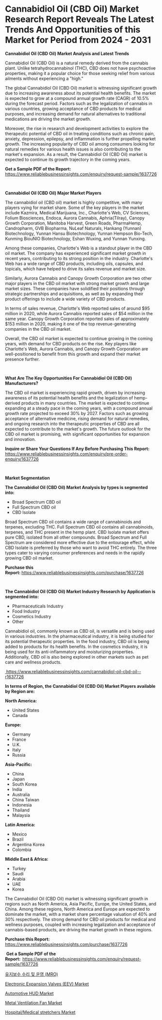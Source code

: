 <p><h1>Cannabidiol Oil (CBD Oil) Market Research Report Reveals The Latest Trends And Opportunities of this Market for Period from 2024 - 2031</h1></p><p><strong>Cannabidiol Oil (CBD Oil) Market Analysis and Latest Trends</strong></p>
<p><p>Cannabidiol Oil (CBD Oil) is a natural remedy derived from the cannabis plant. Unlike tetrahydrocannabinol (THC), CBD does not have psychoactive properties, making it a popular choice for those seeking relief from various ailments without experiencing a "high."</p><p>The global Cannabidiol Oil (CBD Oil) market is witnessing significant growth due to increasing awareness about its potential health benefits. The market is expected to grow at a compound annual growth rate (CAGR) of 10.5% during the forecast period. Factors such as the legalization of cannabis in various countries, growing acceptance of CBD products for medical purposes, and increasing demand for natural alternatives to traditional medications are driving the market growth.</p><p>Moreover, the rise in research and development activities to explore the therapeutic potential of CBD oil in treating conditions such as chronic pain, anxiety, depression, epilepsy, and inflammation is further propelling market growth. The increasing popularity of CBD oil among consumers looking for natural remedies for various health issues is also contributing to the market's expansion. As a result, the Cannabidiol Oil (CBD Oil) market is expected to continue its growth trajectory in the coming years.</p></p>
<p><strong>Get a Sample PDF of the Report:&nbsp;</strong> <a href="https://www.reliablebusinessinsights.com/enquiry/request-sample/1637726">https://www.reliablebusinessinsights.com/enquiry/request-sample/1637726</a></p>
<p>&nbsp;</p>
<p><strong>Cannabidiol Oil (CBD Oil) Major Market Players</strong></p>
<p><p>The cannabidiol oil (CBD oil) market is highly competitive, with many players vying for market share. Some of the key players in the market include Kazmira, Medical Marijuana, Inc., Charlotte's Web, CV Sciences, Folium Biosciences, Endoca, Aurora Cannabis, Aphria(Tilray), Canopy Growth Corporation, Manitoba Harvest, Green Roads, PharmaHemp, Candropharm, GVB Biopharma, NuLeaf Naturals, Hankang (Yunnan) Biotechnology, Yunnan Hansu Biotechnology, Yunnan Hempson Bio-Tech, Kunming BiouNIO Biotechnology, Eshan Wuxing, and Yunnan Yunxing.</p><p>Among these companies, Charlotte's Web is a standout player in the CBD oil market. The company has experienced significant market growth in recent years, contributing to its strong position in the industry. Charlotte's Web has a wide range of CBD products, including oils, capsules, and topicals, which have helped to drive its sales revenue and market size.</p><p>Similarly, Aurora Cannabis and Canopy Growth Corporation are two other major players in the CBD oil market with strong market growth and large market sizes. These companies have solidified their positions through strategic partnerships and acquisitions, as well as by expanding their product offerings to include a wide variety of CBD products.</p><p>In terms of sales revenue, Charlotte's Web reported sales of around $95 million in 2020, while Aurora Cannabis reported sales of $54 million in the same year. Canopy Growth Corporation reported sales of approximately $153 million in 2020, making it one of the top revenue-generating companies in the CBD oil market.</p><p>Overall, the CBD oil market is expected to continue growing in the coming years, with demand for CBD products on the rise. Key players like Charlotte's Web, Aurora Cannabis, and Canopy Growth Corporation are well-positioned to benefit from this growth and expand their market presence further.</p></p>
<p>&nbsp;</p>
<p><strong>What Are The Key Opportunities For Cannabidiol Oil (CBD Oil) Manufacturers?</strong></p>
<p><p>The CBD oil market is experiencing rapid growth, driven by increasing awareness of its potential health benefits and the legalization of hemp-derived products in many countries. The market is expected to continue expanding at a steady pace in the coming years, with a compound annual growth rate projected to exceed 30% by 2027. Factors such as growing acceptance of alternative medicine, rising demand for natural remedies, and ongoing research into the therapeutic properties of CBD are all expected to contribute to the market's growth. The future outlook for the CBD oil market is promising, with significant opportunities for expansion and innovation.</p></p>
<p><strong>Inquire or Share Your Questions If Any Before Purchasing This Report:</strong> <a href="https://www.reliablebusinessinsights.com/enquiry/pre-order-enquiry/1637726">https://www.reliablebusinessinsights.com/enquiry/pre-order-enquiry/1637726</a></p>
<p>&nbsp;</p>
<p><strong>Market Segmentation</strong></p>
<p><strong>The Cannabidiol Oil (CBD Oil) Market Analysis by types is segmented into:</strong></p>
<p><ul><li>Broad Spectrum CBD oil</li><li>Full Spectrum CBD oil</li><li>CBD Isolate</li></ul></p>
<p><p>Broad Spectrum CBD oil contains a wide range of cannabinoids and terpenes, excluding THC. Full Spectrum CBD oil contains all cannabinoids, terpenes, and THC present in the hemp plant. CBD Isolate market offers pure CBD, isolated from all other compounds. Broad Spectrum and Full Spectrum are considered more effective due to the entourage effect, while CBD Isolate is preferred by those who want to avoid THC entirely. The three types cater to varying consumer preferences and needs in the rapidly growing CBD oil market.</p></p>
<p><strong>Purchase this Report:&nbsp;</strong><a href="https://www.reliablebusinessinsights.com/purchase/1637726">https://www.reliablebusinessinsights.com/purchase/1637726</a></p>
<p>&nbsp;</p>
<p><strong>The Cannabidiol Oil (CBD Oil) Market Industry Research by Application is segmented into:</strong></p>
<p><ul><li>Pharmaceuticals Industry</li><li>Food Industry</li><li>Cosmetics Industry</li><li>Other</li></ul></p>
<p><p>Cannabidiol oil, commonly known as CBD oil, is versatile and is being used in various industries. In the pharmaceutical industry, it is being studied for its potential therapeutic properties. In the food industry, CBD oil is being added to products for its health benefits. In the cosmetics industry, it is being used for its anti-inflammatory and moisturizing properties. Additionally, CBD oil is also being explored in other markets such as pet care and wellness products.</p></p>
<p><a href="https://www.reliablebusinessinsights.com/cannabidiol-oil-cbd-oil--r1637726">&nbsp;https://www.reliablebusinessinsights.com/cannabidiol-oil-cbd-oil--r1637726</a></p>
<p><strong>In terms of Region, the Cannabidiol Oil (CBD Oil) Market Players available by Region are:</strong></p>
<p>
    <p> <strong> North America: </strong>
        <ul>
            <li>United States</li>
            <li>Canada</li>
        </ul>
        </p> 
    <p> <strong> Europe: </strong>
        <ul>
            <li>Germany</li>
            <li>France</li>
            <li>U.K.</li>
            <li>Italy</li>
            <li>Russia</li>
        </ul>
        </p> 
    <p> <strong> Asia-Pacific: </strong>
        <ul>
            <li>China</li>
            <li>Japan</li>
            <li>South Korea</li>
            <li>India</li>
            <li>Australia</li>
            <li>China Taiwan</li>
            <li>Indonesia</li>
            <li>Thailand</li>
            <li>Malaysia</li>
        </ul>
        </p> 
    <p> <strong> Latin America: </strong>
        <ul>
            <li>Mexico</li>
            <li>Brazil</li>
            <li>Argentina Korea</li>
            <li>Colombia</li>
        </ul>
        </p> 
    <p> <strong> Middle East & Africa: </strong>
        <ul>
            <li>Turkey</li>
            <li>Saudi</li>
            <li>Arabia</li>
            <li>UAE</li>
            <li>Korea</li>
        </ul>
    </p>
    </p>
<p><p>The Cannabidiol Oil (CBD Oil) market is witnessing significant growth in regions such as North America, Asia Pacific, Europe, the United States, and China. Among these regions, North America and Europe are expected to dominate the market, with a market share percentage valuation of 40% and 30% respectively. The strong demand for CBD oil products for medical and wellness purposes, coupled with increasing legalization and acceptance of cannabis-based products, are driving the market growth in these regions.</p></p>
<p><strong>Purchase this Report: </strong><a href="https://www.reliablebusinessinsights.com/purchase/1637726">https://www.reliablebusinessinsights.com/purchase/1637726</a></p>
<p>&nbsp;<strong>Get a Sample PDF of the Report:&nbsp;&nbsp;</strong><a href="https://www.reliablebusinessinsights.com/enquiry/request-sample/1637726">https://www.reliablebusinessinsights.com/enquiry/request-sample/1637726</a></p>
<p><strong></strong></p>
<p><p><a href="https://github.com/mofijurk071/Market-Research-Report-List-1/blob/main/600954283421.md">유지보수 수리 및 운영 (MRO)</a></p><p><a href="https://github.com/RoccoManning/Market-Research-Report-List-5/blob/main/electronic-expansion-valves-eev-market.md">Electronic Expansion Valves (EEV) Market</a></p><p><a href="https://github.com/gulaimolin/Market-Research-Report-List-4/blob/main/automotive-hud-market.md">Automotive HUD Market</a></p><p><a href="https://www.linkedin.com/pulse/metal-ventilation-fan-market-analysis-its-cagr-segmentation-ccxae">Metal Ventilation Fan Market</a></p><p><a href="https://www.linkedin.com/pulse/hospitalmedical-stretchers-market-insights-cagr-trends-growth-trvbe">Hospital/Medical stretchers Market</a></p></p>